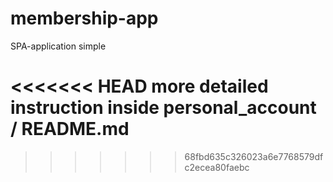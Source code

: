 # membership-app
SPA-application
simple

<<<<<<< HEAD
more detailed instruction inside personal_account / README.md
=======
>>>>>>> 68fbd635c326023a6e7768579dfc2ecea80faebc
